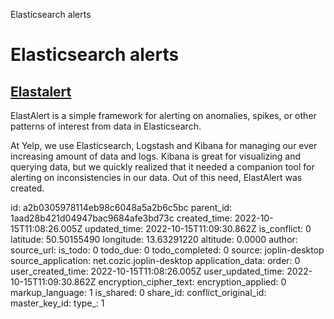 Elasticsearch alerts

# Elasticsearch alerts

## [**Elastalert**](https://elastalert.readthedocs.io/en/latest/#)
ElastAlert is a simple framework for alerting on anomalies, spikes, or other patterns of interest from data in Elasticsearch.

At Yelp, we use Elasticsearch, Logstash and Kibana for managing our ever increasing amount of data and logs. Kibana is great for visualizing and querying data, but we quickly realized that it needed a companion tool for alerting on inconsistencies in our data. Out of this need, ElastAlert was created.

id: a2b0305978114eb98c6048a5a2b6c5bc
parent_id: 1aad28b421d04947bac9684afe3bd73c
created_time: 2022-10-15T11:08:26.005Z
updated_time: 2022-10-15T11:09:30.862Z
is_conflict: 0
latitude: 50.50155490
longitude: 13.63291220
altitude: 0.0000
author: 
source_url: 
is_todo: 0
todo_due: 0
todo_completed: 0
source: joplin-desktop
source_application: net.cozic.joplin-desktop
application_data: 
order: 0
user_created_time: 2022-10-15T11:08:26.005Z
user_updated_time: 2022-10-15T11:09:30.862Z
encryption_cipher_text: 
encryption_applied: 0
markup_language: 1
is_shared: 0
share_id: 
conflict_original_id: 
master_key_id: 
type_: 1